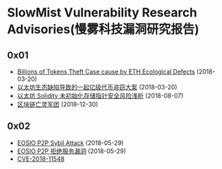 # SlowMist Vulnerability Research Advisories(慢雾科技漏洞研究报告)

## 0x01

* [Billions of Tokens Theft Case cause by ETH Ecological Defects](https://mp.weixin.qq.com/s/ia9nBhmqVEXiiQdFrjzmyg) (2018-03-20)
* [以太坊生态缺陷导致的一起亿级代币盗窃大案](https://mp.weixin.qq.com/s/Kk2lsoQ1679Gda56Ec-zJg) (2018-03-20)
* [以太坊 Solidity 未初始化存储指针安全风险浅析](https://github.com/slowmist/papers/blob/master/Solidity_Unintialised_Storage_Pointers_Security_Risk.pdf) (2018-08-07)
* [区块链亡灵军团](https://github.com/slowmist/papers/blob/master/%E5%8C%BA%E5%9D%97%E9%93%BE%E4%BA%A1%E7%81%B5%E5%86%9B%E5%9B%A2.pdf) (2018-12-30)

## 0x02

* [EOSIO P2P Sybil Attack](./EOSIO-P2P-Sybil-Attack/en.pdf) (2018-05-29)
* [EOSIO P2P 拒绝服务漏洞](./EOSIO-P2P-Sybil-Attack/zh.md) (2018-05-29)
* [CVE-2018-11548](https://cve.mitre.org/cgi-bin/cvename.cgi?name=CVE-2018-11548)
